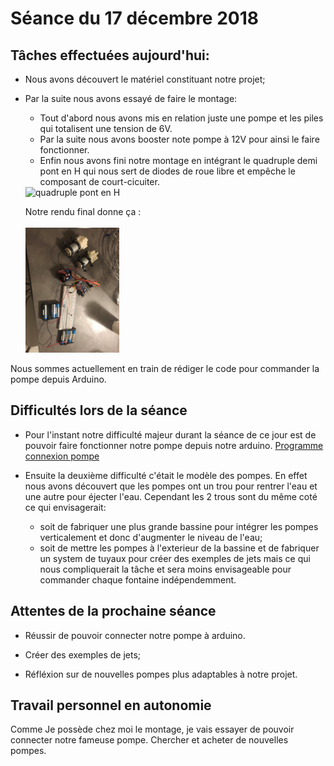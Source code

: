 # Séance du 17 décembre 2018
## Tâches effectuées aujourd'hui:
+ Nous avons découvert le matériel constituant notre projet;

+ Par la suite nous avons essayé de faire le montage:
  - Tout d'abord nous avons mis en relation juste une pompe et les piles qui totalisent une tension de 6V.
  - Par la suite nous avons booster note pompe à 12V pour ainsi le faire fonctionner.
  - Enfin nous avons fini notre montage en intégrant le quadruple demi pont en H qui nous sert de diodes de roue libre et empêche le composant de court-cicuiter.
  <img src="https://github.com/NalyJ/Fountain-Arduino/blob/master/Documents/Capture%20d'%C3%A9cran%202018-12-18%2015.05.55.png" alt="quadruple pont en H" height="200"/>
  
  Notre rendu final donne ça :
  <br></br>
  <img src="https://github.com/NalyJ/Fountain-Arduino/blob/master/Documents/48420962_355937168317665_7066012042838147072_n.jpg" alt="montage" height="200"/>
  
 Nous sommes actuellement en train de rédiger le code pour commander la pompe depuis Arduino.
 
 ## Difficultés lors de la séance
 
 + Pour l'instant notre difficulté majeur durant la séance de ce jour est de pouvoir faire fonctionner notre pompe depuis notre arduino.
    <a href="https://github.com/NalyJ/Fountain-Arduino/blob/master/Code/projet_arduio.ino">Programme connexion pompe</a>
  
 + Ensuite la deuxième difficulté c'était le modèle des pompes. En effet nous avons découvert que les pompes ont un trou pour rentrer l'eau et une autre pour éjecter l'eau. Cependant les 2 trous sont du même coté ce qui envisagerait:
    - soit de fabriquer une plus grande bassine pour intégrer les pompes verticalement et donc d'augmenter le niveau de l'eau;
    - soit de mettre les pompes à l'exterieur de la bassine et de fabriquer un system de tuyaux pour créer des exemples de jets mais ce qui nous compliquerait la tâche et sera moins envisageable pour commander chaque fontaine indépendemment.
    
    
## Attentes de la prochaine séance

+ Réussir de pouvoir connecter notre pompe à arduino.

+ Créer des exemples de jets;

+ Réfléxion sur de nouvelles pompes plus adaptables à notre projet.

## Travail personnel en autonomie

Comme Je possède chez moi le montage, je vais essayer de  pouvoir connecter notre fameuse pompe.
Chercher et acheter de nouvelles pompes.
